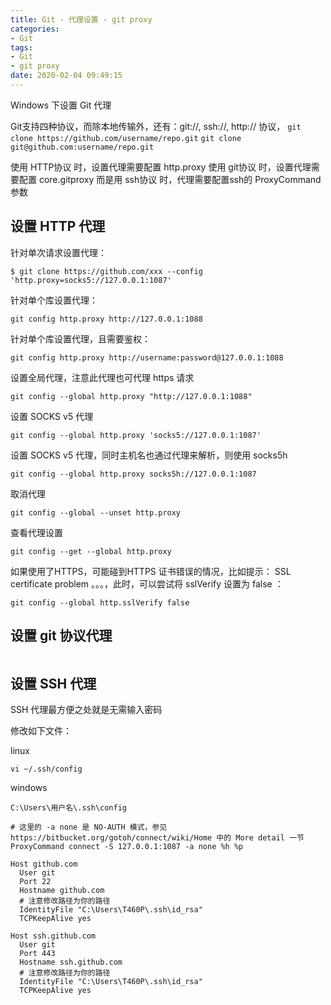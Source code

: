 ```yaml
---
title: Git - 代理设置 - git proxy
categories:
- Git
tags:
- Git
- git proxy
date: 2020-02-04 09:49:15
---
```


Windows 下设置 Git 代理

<!--more-->

Git支持四种协议，而除本地传输外，还有：git://, ssh://, http:// 协议，
`git clone https://github.com/username/repo.git`
`git clone git@github.com:username/repo.git`

使用 HTTP协议 时，设置代理需要配置 http.proxy
使用 git协议 时，设置代理需要配置 core.gitproxy
而是用 ssh协议 时，代理需要配置ssh的 ProxyCommand 参数

## 设置 HTTP 代理

针对单次请求设置代理：
```
$ git clone https://github.com/xxx --config 'http.proxy=socks5://127.0.0.1:1087'
```

针对单个库设置代理：
```
git config http.proxy http://127.0.0.1:1088
```

针对单个库设置代理，且需要鉴权：
```
git config http.proxy http://username:password@127.0.0.1:1088
```

设置全局代理，注意此代理也可代理 https 请求
```
git config --global http.proxy "http://127.0.0.1:1088"
```

设置 SOCKS v5 代理
```
git config --global http.proxy 'socks5://127.0.0.1:1087'
```

设置 SOCKS v5 代理，同时主机名也通过代理来解析，则使用 socks5h
```
git config --global http.proxy socks5h://127.0.0.1:1087
```

取消代理
```
git config --global --unset http.proxy
```

查看代理设置
```
git config --get --global http.proxy
```

如果使用了HTTPS，可能碰到HTTPS 证书错误的情况，比如提示： SSL certificate
problem 。。。，此时，可以尝试将 sslVerify 设置为 false ：
```
git config --global http.sslVerify false
```


## 设置 git 协议代理

```

```

## 设置 SSH 代理

SSH 代理最方便之处就是无需输入密码

修改如下文件：

linux
```
vi ~/.ssh/config
```

windows
```
C:\Users\用户名\.ssh\config
```

```
# 这里的 -a none 是 NO-AUTH 模式，参见 https://bitbucket.org/gotoh/connect/wiki/Home 中的 More detail 一节
ProxyCommand connect -S 127.0.0.1:1087 -a none %h %p

Host github.com
  User git
  Port 22
  Hostname github.com
  # 注意修改路径为你的路径
  IdentityFile "C:\Users\T460P\.ssh\id_rsa"
  TCPKeepAlive yes

Host ssh.github.com
  User git
  Port 443
  Hostname ssh.github.com
  # 注意修改路径为你的路径
  IdentityFile "C:\Users\T460P\.ssh\id_rsa"
  TCPKeepAlive yes
```
